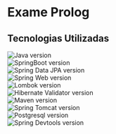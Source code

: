 # Exame Prolog

## Tecnologias Utilizadas

![Java version][java-version]
</br>
![SpringBoot version][spring-boot-version]
</br>
![Spring Data JPA version][spring-data-jpa-version]
</br>
![Spring Web version][spring-web-version]
</br>
![Lombok version][lombok-version]
</br>
![Hibernate Validator version][hibernate-validator-version]
</br>
![Maven version][maven-version]
</br>
![Spring Tomcat version][spring-tomcat-version]
</br>
![Postgresql version][postgresql-version]
</br>
![Spring Devtools version][spring-devtools-version]
</br>


[java-version]: https://img.shields.io/badge/java-v11.0.1-orange
[spring-boot-version]: https://img.shields.io/badge/spring--boot-v2.3.4.RELEASE-green
[spring-data-jpa-version]: https://img.shields.io/badge/spring--data--jpa-v2.3.4.RELEASE-green
[spring-web-version]: https://img.shields.io/badge/spring--starter-v2.3.4.RELEASE-green
[spring-devtools-version]: https://img.shields.io/badge/spring--devtools-v2.3.4.RELEASE-green
[spring-tomcat-version]: https://img.shields.io/badge/spring--starter--tomcat-v2.3.4.RELEASE-green
[lombok-version]: https://img.shields.io/badge/lombok-2.3.4.RELEASE-ff6964
[hibernate-validator-version]: https://img.shields.io/badge/hibernate--validator-6.1.5.Final-02730f
[postgresql-version]: https://img.shields.io/badge/postgresql-v13.0-blue
[maven-version]: https://img.shields.io/badge/maven-v3.6.3-orange 
